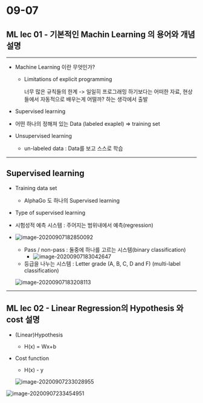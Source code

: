# 09-07

## ML lec 01 - 기본적인 Machin Learning 의 용어와 개념 설명

---

- Machine Learning 이란 무엇인가?

  - Limitations of explicit programming

    너무 많은 규칙들의 한계 -> 일일히 프로그래밍 하기보다는 어떠한 자료, 현상들에서 자동적으로 배우는게 어떨까? 하는 생각에서 출발

- Supervised learning
  
- 어떤 하나의 정해져 있는 Data (labeled exaplel) => training set
  
- Unsupervised learning

  -  un-labeled data : Data를 보고 스스로 학습

---

## Supervised learning

- Training data set
  
  - AlphaGo 도 하나의 Supervised learning
- Type of supervised learning
- 시험성적 예측 시스템 : 주어지는 범위내에서 예측(regression)
- ![image-20200907182850092](images/image-20200907182850092.png)
  - Pass / non-pass : 둘중에 하나를 고르는 시스템(binary classification)
    - ![image-20200907183042647](images/image-20200907183042647.png)                                                                                                                                                                                                                                                                                                                                                                                                                                                                                                                                                                                                                                                                                                                                       
  - 등급을 나누는 시스템 : Letter grade (A, B, C, D and F) (multi-label classification)

  ![image-20200907183208113](images/image-20200907183208113.png)

---

## ML lec 02 - Linear Regression의 Hypothesis 와 cost 설명

- (Linear)Hypothesis 

  - H(x) = Wx+b

- Cost function

  - H(x) - y

  ![image-20200907233028955](images/image-20200907233028955.png)

![image-20200907233454951](images/image-20200907233454951.png)

​				